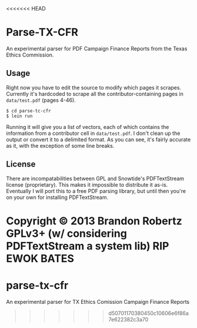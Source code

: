 <<<<<<< HEAD
# Parse-TX-CFR

An experimental parser for PDF Campaign Finance Reports from the Texas Ethics Commission.

## Usage

Right now you have to edit the source to modify which pages it scrapes. Currently it's hardcoded to scrape all the contributor-containing pages in `data/test.pdf` (pages 4-46).

    $ cd parse-tc-cfr
    $ lein run

Running it will give you a list of vectors, each of which contains the information from a contributor cell in `data/test.pdf`. I don't clean up the output or convert it to a delimited format. As you can see, it's fairly accurate as it, with the exception of some line breaks.

## License

There are incompatabilities between GPL and Snowtide's PDFTextStream license (proprietary). This makes it impossible to distribute it as-is. Eventually I will port this to a free PDF parsing library, but until then you're on your own for installing PDFTextStream.

Copyright © 2013 Brandon Robertz
GPLv3+ (w/ considering PDFTextStream a system lib)
RIP EWOK BATES
=======
parse-tx-cfr
============

An experimental parser for TX Ethics Comission Campaign Finance Reports
>>>>>>> d50701170380450c10606e6f86a7e622382c3a70
